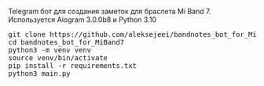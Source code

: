 Telegram бот для создания заметок для браслета Mi Band 7. Используется Aiogram 3.0.0b8 и Python 3.10

<pre>git clone https://github.com/aleksejeei/bandnotes_bot_for_MiBand7.git
cd bandnotes_bot_for_MiBand7
python3 -m venv venv
source venv/bin/activate
pip install -r requirements.txt
python3 main.py
</pre>
